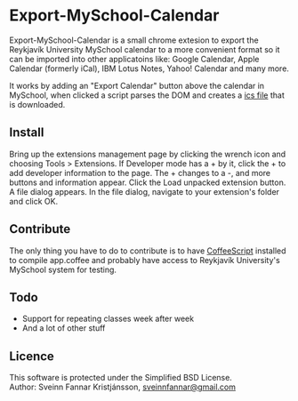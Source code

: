Export-MySchool-Calendar
========================

Export-MySchool-Calendar is a small chrome extesion to export the Reykjavík University MySchool calendar to a more convenient format so it can be imported into other applicatoins like: Google Calendar, Apple Calendar (formerly iCal), IBM Lotus Notes, Yahoo! Calendar and many more.

It works by adding an "Export Calendar" button above the calendar in MySchool, when clicked a script parses the DOM and creates a [ics file][1] that is downloaded.

Install
-------
Bring up the extensions management page by clicking the wrench icon and choosing Tools > Extensions.
If Developer mode has a + by it, click the + to add developer information to the page. The + changes to a -, and more buttons and information appear.
Click the Load unpacked extension button. A file dialog appears.
In the file dialog, navigate to your extension's folder and click OK.

Contribute
----------
The only thing you have to do to contribute is to have [CoffeeScript][2] installed to compile app.coffee and probably have access to Reykjavík University's MySchool system for testing.

Todo
----
* Support for repeating classes week after week
* And a lot of other stuff


Licence
-------
This software is protected under the Simplified BSD License.  
Author: Sveinn Fannar Kristjánsson, sveinnfannar@gmail.com

[1]: http://en.wikipedia.org/wiki/ICalendar
[2]: http://coffeescript.org/

